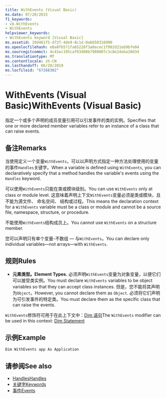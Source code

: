 ```yaml
---
title: WithEvents (Visual Basic)
ms.date: 07/20/2015
f1_keywords:
- vb.WithEvents
- WithEvents
helpviewer_keywords:
- WithEvents keyword [Visual Basic]
ms.assetid: 19d461f5-d72f-4de9-8c1d-0a6650316990
ms.openlocfilehash: e8a8fb571fa65228f3a0acec1f902d21eb9bfe04
ms.sourcegitcommit: 4c41ec195caf03d98b7900007c3c8e24eba20d34
ms.translationtype: MT
ms.contentlocale: zh-CN
ms.lasthandoff: 06/20/2019
ms.locfileid: "67268302"
---
```

# <a name="withevents-visual-basic"></a><span data-ttu-id="b32af-102">WithEvents (Visual Basic)</span><span class="sxs-lookup"><span data-stu-id="b32af-102">WithEvents (Visual Basic)</span></span>
<span data-ttu-id="b32af-103">指定一个或多个声明的成员变量引用可以引发事件的类的实例。</span><span class="sxs-lookup"><span data-stu-id="b32af-103">Specifies that one or more declared member variables refer to an instance of a class that can raise events.</span></span>  
  
## <a name="remarks"></a><span data-ttu-id="b32af-104">备注</span><span class="sxs-lookup"><span data-stu-id="b32af-104">Remarks</span></span>  
 <span data-ttu-id="b32af-105">当使用定义一个变量`WithEvents`，可以以声明方式指定一种方法处理使用的变量的事件`Handles`关键字。</span><span class="sxs-lookup"><span data-stu-id="b32af-105">When a variable is defined using `WithEvents`, you can declaratively specify that a method handles the variable's events using the `Handles` keyword.</span></span>  
  
 <span data-ttu-id="b32af-106">可以使用`WithEvents`只能在类或模块级别。</span><span class="sxs-lookup"><span data-stu-id="b32af-106">You can use `WithEvents` only at class or module level.</span></span> <span data-ttu-id="b32af-107">这意味着声明上下文`WithEvents`变量必须是类或模块，且不能为源文件、 命名空间、 结构或过程。</span><span class="sxs-lookup"><span data-stu-id="b32af-107">This means the declaration context for a `WithEvents` variable must be a class or module and cannot be a source file, namespace, structure, or procedure.</span></span>  
  
 <span data-ttu-id="b32af-108">不能使用`WithEvents`结构成员上。</span><span class="sxs-lookup"><span data-stu-id="b32af-108">You cannot use `WithEvents` on a structure member.</span></span>  
  
 <span data-ttu-id="b32af-109">您可以声明只有单个变量-不数组 — 与`WithEvents`。</span><span class="sxs-lookup"><span data-stu-id="b32af-109">You can declare only individual variables—not arrays—with `WithEvents`.</span></span>  
  
## <a name="rules"></a><span data-ttu-id="b32af-110">规则</span><span class="sxs-lookup"><span data-stu-id="b32af-110">Rules</span></span>  
  
- <span data-ttu-id="b32af-111">**元素类型。**</span><span class="sxs-lookup"><span data-stu-id="b32af-111">**Element Types.**</span></span> <span data-ttu-id="b32af-112">必须声明`WithEvents`变量为对象变量，以便它们可以接受类实例。</span><span class="sxs-lookup"><span data-stu-id="b32af-112">You must declare `WithEvents` variables to be object variables so that they can accept class instances.</span></span> <span data-ttu-id="b32af-113">但是，您不能将其声明为`Object`。</span><span class="sxs-lookup"><span data-stu-id="b32af-113">However, you cannot declare them as `Object`.</span></span> <span data-ttu-id="b32af-114">必须将它们声明为可引发事件的特定类。</span><span class="sxs-lookup"><span data-stu-id="b32af-114">You must declare them as the specific class that can raise the events.</span></span>  
  
 <span data-ttu-id="b32af-115">`WithEvents`修饰符可用于在此上下文中：[Dim 语句](../../../visual-basic/language-reference/statements/dim-statement.md)</span><span class="sxs-lookup"><span data-stu-id="b32af-115">The `WithEvents` modifier can be used in this context: [Dim Statement](../../../visual-basic/language-reference/statements/dim-statement.md)</span></span>  
 
## <a name="example"></a><span data-ttu-id="b32af-116">示例</span><span class="sxs-lookup"><span data-stu-id="b32af-116">Example</span></span>

```VB
Dim WithEvents app As Application
```
  
## <a name="see-also"></a><span data-ttu-id="b32af-117">请参阅</span><span class="sxs-lookup"><span data-stu-id="b32af-117">See also</span></span>

- [<span data-ttu-id="b32af-118">Handles</span><span class="sxs-lookup"><span data-stu-id="b32af-118">Handles</span></span>](../../../visual-basic/language-reference/statements/handles-clause.md)
- [<span data-ttu-id="b32af-119">关键字</span><span class="sxs-lookup"><span data-stu-id="b32af-119">Keywords</span></span>](../../../visual-basic/language-reference/keywords/index.md)
- [<span data-ttu-id="b32af-120">事件</span><span class="sxs-lookup"><span data-stu-id="b32af-120">Events</span></span>](../../../visual-basic/programming-guide/language-features/events/index.md)

